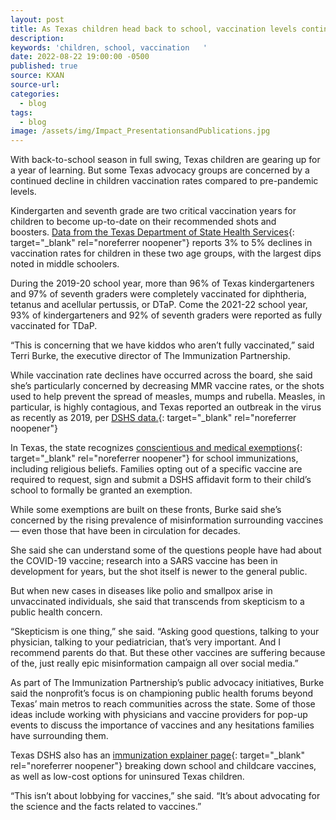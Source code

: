 ```yaml
---
layout: post
title: As Texas children head back to school, vaccination levels continue to decline
description:
keywords: 'children, school, vaccination   '
date: 2022-08-22 19:00:00 -0500
published: true
source: KXAN
source-url:
categories:
  - blog
tags:
  - blog
image: /assets/img/Impact_PresentationsandPublications.jpg
---
```

With back-to-school season in full swing, Texas children are gearing up for a year of learning. But some Texas advocacy groups are concerned by a continued decline in children vaccination rates compared to pre-pandemic levels.

Kindergarten and seventh grade are two critical vaccination years for children to become up-to-date on their recommended shots and boosters.&nbsp;[Data from the Texas Department of State Health Services](https://www.dshs.texas.gov/immunize/coverage/schools/){: target="_blank" rel="noreferrer noopener"}&nbsp;reports 3% to 5% declines in vaccination rates for children in these two age groups, with the largest dips noted in middle schoolers.

During the 2019-20 school year, more than 96% of Texas kindergarteners and 97% of seventh graders were completely vaccinated for diphtheria, tetanus and acellular pertussis, or DTaP. Come the 2021-22 school year, 93% of kindergarteners and 92% of seventh graders were reported as fully vaccinated for TDaP.

“This is concerning that we have kiddos who aren’t fully vaccinated,” said Terri Burke, the executive director of The Immunization Partnership.

While vaccination rate declines have occurred across the board, she said she’s particularly concerned by decreasing MMR vaccine rates, or the shots used to help prevent the spread of measles, mumps and rubella. Measles, in particular, is highly contagious, and Texas reported an outbreak in the virus as recently as 2019, per&nbsp;[DSHS data.](https://www.dshs.texas.gov/IDCU/disease/measles/Measles.aspx){: target="_blank" rel="noreferrer noopener"}

In Texas, the state recognizes&nbsp;[conscientious and medical exemptions](https://www.dshs.texas.gov/immunize/coverage/default.shtm){: target="_blank" rel="noreferrer noopener"}&nbsp;for school immunizations, including religious beliefs. Families opting out of a specific vaccine are required to request, sign and submit a DSHS affidavit form to their child’s school to formally be granted an exemption.

While some exemptions are built on these fronts, Burke said she’s concerned by the rising prevalence of misinformation surrounding vaccines — even those that have been in circulation for decades.

She said she can understand some of the questions people have had about the COVID-19 vaccine; research into a SARS vaccine has been in development for years, but the shot itself is newer to the general public.

But when new cases in diseases like polio and smallpox arise in unvaccinated individuals, she said that transcends from skepticism to a public health concern.

“Skepticism is one thing,” she said. “Asking good questions, talking to your physician, talking to your pediatrician, that’s very important. And I recommend parents do that. But these other vaccines are suffering because of the, just really epic misinformation campaign all over social media.”

As part of The Immunization Partnership’s public advocacy initiatives, Burke said the nonprofit’s focus is on championing public health forums beyond Texas’ main metros to reach communities across the state. Some of those ideas include working with physicians and vaccine providers for pop-up events to discuss the importance of vaccines and any hesitations families have surrounding them.

Texas DSHS also has an&nbsp;[immunization explainer page](https://www.dshs.texas.gov/immunize/default.shtm){: target="_blank" rel="noreferrer noopener"}&nbsp;breaking down school and childcare vaccines, as well as low-cost options for uninsured Texas children.

“This isn’t about lobbying for vaccines,” she said. “It’s about advocating for the science and the facts related to vaccines.”